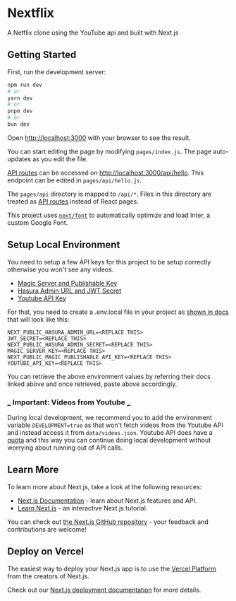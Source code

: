 # Nextflix

A Netflix clone using the YouTube api and built with Next.js

## Getting Started

First, run the development server:

```bash
npm run dev
# or
yarn dev
# or
pnpm dev
# or
bun dev
```

Open [http://localhost:3000](http://localhost:3000) with your browser to see the result.

You can start editing the page by modifying `pages/index.js`. The page auto-updates as you edit the file.

[API routes](https://nextjs.org/docs/api-routes/introduction) can be accessed on [http://localhost:3000/api/hello](http://localhost:3000/api/hello). This endpoint can be edited in `pages/api/hello.js`.

The `pages/api` directory is mapped to `/api/*`. Files in this directory are treated as [API routes](https://nextjs.org/docs/api-routes/introduction) instead of React pages.

This project uses [`next/font`](https://nextjs.org/docs/basic-features/font-optimization) to automatically optimize and load Inter, a custom Google Font.

## Setup Local Environment

You need to setup a few API keys for this project to be setup correctly otherwise you won't see any videos.

- [Magic Server and Publishable Key](https://magic.link/docs)
- [Hasura Admin URL and JWT Secret](https://hasura.io/docs/latest/graphql/cloud/projects/create.html#create-project)
- [Youtube API Key](https://developers.google.com/youtube/v3/getting-started)

For that, you need to create a .env.local file in your project as [shown in docs](https://nextjs.org/docs/basic-features/environment-variables#loading-environment-variables) that will look like this:

```
NEXT_PUBLIC_HASURA_ADMIN_URL=<REPLACE THIS>
JWT_SECRET=<REPLACE THIS>
NEXT_PUBLIC_HASURA_ADMIN_SECRET=<REPLACE THIS>
MAGIC_SERVER_KEY=<REPLACE THIS>
NEXT_PUBLIC_MAGIC_PUBLISHABLE_API_KEY=<REPLACE THIS>
YOUTUBE_API_KEY=<REPLACE THIS>
```

You can retrieve the above environment values by referring their docs linked above and once retrieved, paste above accordingly.

### **_ Important: Videos from Youtube _**

During local development, we recommend you to add the environment variable `DEVELOPMENT=true` as that won't fetch videos from the Youtube API and instead access it from `data/videos.json`. Youtube API does have a [quota](https://developers.google.com/youtube/v3/determine_quota_cost?hl=en) and this way you can continue doing local development without worrying about running out of API calls.

## Learn More

To learn more about Next.js, take a look at the following resources:

- [Next.js Documentation](https://nextjs.org/docs) - learn about Next.js features and API.
- [Learn Next.js](https://nextjs.org/learn) - an interactive Next.js tutorial.

You can check out [the Next.js GitHub repository](https://github.com/vercel/next.js/) - your feedback and contributions are welcome!

## Deploy on Vercel

The easiest way to deploy your Next.js app is to use the [Vercel Platform](https://vercel.com/new?utm_medium=default-template&filter=next.js&utm_source=create-next-app&utm_campaign=create-next-app-readme) from the creators of Next.js.

Check out our [Next.js deployment documentation](https://nextjs.org/docs/deployment) for more details.
